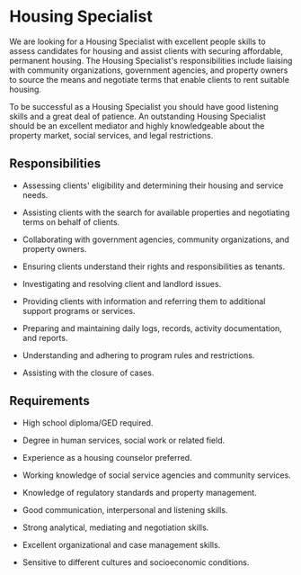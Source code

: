 # Housing Specialist

We are looking for a Housing Specialist with excellent people skills to assess candidates for housing and assist clients with securing affordable, permanent housing. The Housing Specialist's responsibilities include liaising with community organizations, government agencies, and property owners to source the means and negotiate terms that enable clients to rent suitable housing.

To be successful as a Housing Specialist you should have good listening skills and a great deal of patience. An outstanding Housing Specialist should be an excellent mediator and highly knowledgeable about the property market, social services, and legal restrictions.

## Responsibilities

* Assessing clients' eligibility and determining their housing and service needs.

* Assisting clients with the search for available properties and negotiating terms on behalf of clients.

* Collaborating with government agencies, community organizations, and property owners.

* Ensuring clients understand their rights and responsibilities as tenants.

* Investigating and resolving client and landlord issues.

* Providing clients with information and referring them to additional support programs or services.

* Preparing and maintaining daily logs, records, activity documentation, and reports.

* Understanding and adhering to program rules and restrictions.

* Assisting with the closure of cases.

## Requirements

* High school diploma/GED required.

* Degree in human services, social work or related field.

* Experience as a housing counselor preferred.

* Working knowledge of social service agencies and community services.

* Knowledge of regulatory standards and property management.

* Good communication, interpersonal and listening skills.

* Strong analytical, mediating and negotiation skills.

* Excellent organizational and case management skills.

* Sensitive to different cultures and socioeconomic conditions.

